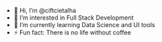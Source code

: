 - 👋 Hi, I’m @ciftcietalha
- 👀 I’m interested in Full Stack Development
- 🌱 I’m currently learning Data Science and UI tools   
- ⚡ Fun fact: There is no life without coffee
  
